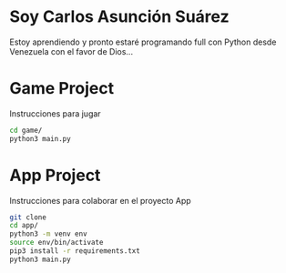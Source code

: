 # Soy Carlos Asunción Suárez
Estoy aprendiendo y pronto estaré programando full con Python desde Venezuela con el favor de Dios...

# Game Project
Instrucciones para jugar

```sh
cd game/
python3 main.py
```

# App Project
Instrucciones para colaborar en el proyecto App

```sh
git clone
cd app/
python3 -m venv env
source env/bin/activate
pip3 install -r requirements.txt
python3 main.py
```